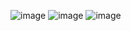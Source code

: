 ![image](https://github.com/user-attachments/assets/21ecd6c9-8c58-4082-b966-68ac1706036c)
![image](https://github.com/user-attachments/assets/8c9377f9-9ca1-48d4-96b3-c8f8abf4783b)
![image](https://github.com/user-attachments/assets/dd145215-88af-4530-a0f7-0315fe3851a0)

